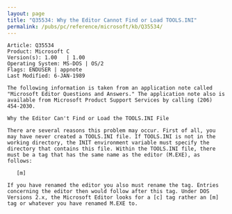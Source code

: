 ```yaml
---
layout: page
title: "Q35534: Why the Editor Cannot Find or Load TOOLS.INI"
permalink: /pubs/pc/reference/microsoft/kb/Q35534/
---
```


	Article: Q35534
	Product: Microsoft C
	Version(s): 1.00   | 1.00
	Operating System: MS-DOS | OS/2
	Flags: ENDUSER | appnote
	Last Modified: 6-JAN-1989
	
	The following information is taken from an application note called
	"Microsoft Editor Questions and Answers." The application note also is
	available from Microsoft Product Support Services by calling (206)
	454-2030.
	
	Why the Editor Can't Find or Load the TOOLS.INI File
	
	There are several reasons this problem may occur. First of all, you
	may have never created a TOOLS.INI file. If TOOLS.INI is not in the
	working directory, the INIT environment variable must specify the
	directory that contains this file. Within the TOOLS.INI file, there
	must be a tag that has the same name as the editor (M.EXE), as
	follows:
	
	   [m]
	
	If you have renamed the editor you also must rename the tag. Entries
	concerning the editor then would follow after this tag. Under DOS
	Versions 2.x, the Microsoft Editor looks for a [c] tag rather an [m]
	tag or whatever you have renamed M.EXE to.
